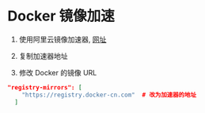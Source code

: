 # Docker 镜像加速


1. 使用阿里云镜像加速器, [网址](https://cr.console.aliyun.com/cn-hangzhou/instances/mirrors)

2. 复制加速器地址

3. 修改 Docker 的镜像 URL

```json
"registry-mirrors": [
    "https://registry.docker-cn.com"  # 改为加速器的地址
  ]
```

